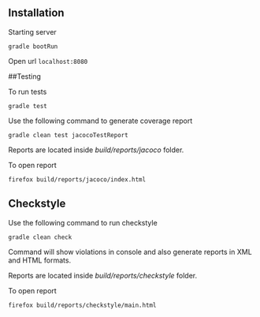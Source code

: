 ## Installation

Starting server

    gradle bootRun


Open url `localhost:8080`

##Testing

To run tests

    gradle test
    
    
Use the following command to generate coverage report
    
    gradle clean test jacocoTestReport
    
Reports are located inside _build/reports/jacoco_ folder.

To open report 

    firefox build/reports/jacoco/index.html
    
## Checkstyle    
    
Use the following command to run checkstyle
    
    gradle clean check

Command will show violations in console and also
generate reports in XML and HTML formats.     

Reports are located inside _build/reports/checkstyle_ folder.

To open report 

    firefox build/reports/checkstyle/main.html

